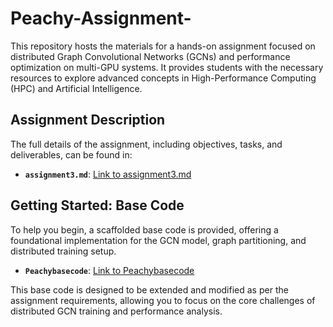 Peachy-Assignment-
==================

This repository hosts the materials for a hands-on assignment focused on distributed Graph Convolutional Networks (GCNs) and performance optimization on multi-GPU systems. It provides students with the necessary resources to explore advanced concepts in High-Performance Computing (HPC) and Artificial Intelligence.

Assignment Description
----------------------

The full details of the assignment, including objectives, tasks, and deliverables, can be found in:

-   **`assignment3.md`**: [Link to assignment3.md](https://github.com/SriramSrinivas/Peachy-Assignment-/blob/main/assignmnet3.md "null")

Getting Started: Base Code
--------------------------

To help you begin, a scaffolded base code is provided, offering a foundational implementation for the GCN model, graph partitioning, and distributed training setup.

-   **`Peachybasecode`**: [Link to Peachybasecode](https://github.com/SriramSrinivas/Peachy-Assignment-/blob/main/Peachybasecode "null")

This base code is designed to be extended and modified as per the assignment requirements, allowing you to focus on the core challenges of distributed GCN training and performance analysis.
